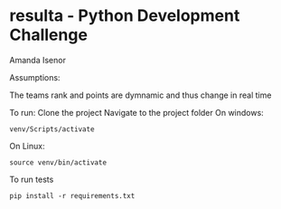 # resulta - Python Development Challenge
Amanda Isenor

Assumptions:

The teams rank and points are dymnamic and thus change in real time
  
To run:
Clone the project
Navigate to the project folder
On windows:
```
venv/Scripts/activate
```
On Linux:
```
source venv/bin/activate
```
To run tests
```
pip install -r requirements.txt
```
